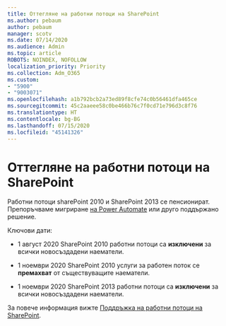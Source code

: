 ```yaml
---
title: Оттегляне на работни потоци на SharePoint
ms.author: pebaum
author: pebaum
manager: scotv
ms.date: 07/14/2020
ms.audience: Admin
ms.topic: article
ROBOTS: NOINDEX, NOFOLLOW
localization_priority: Priority
ms.collection: Adm_O365
ms.custom:
- "5900"
- "9003071"
ms.openlocfilehash: a1b792bcb2a73ed89f8cfe74c0b56461dfa465ce
ms.sourcegitcommit: 45c2aaeee58c0be466b76c7f0cd71e796d3c8f76
ms.translationtype: HT
ms.contentlocale: bg-BG
ms.lasthandoff: 07/15/2020
ms.locfileid: "45141326"
---
```

# <a name="sharepoint-workflows-retiring"></a>Оттегляне на работни потоци на SharePoint

Работни потоци sharePoint 2010 и SharePoint 2013 се пенсионират. Препоръчваме мигриране [на Power Automate](https://docs.microsoft.com/power-automate/getting-started) или друго поддържано решение. 

Ключови дати:

- 1 август 2020 SharePoint 2010 работни потоци са **изключени** за всички новосъздадени наематели.

- 1 ноември 2020 SharePoint 2010 услуги за работен поток се **премахват** от съществуващите наематели.

- 1 ноември 2020 SharePoint 2013 работни потоци са **изключени** за всички новосъздадени наематели.

За повече информация вижте [Поддръжка на работни потоци на SharePoint](https://aka.ms/sp-workflows-support).